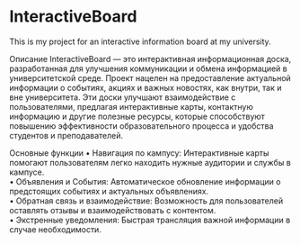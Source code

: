 # InteractiveBoard
This is my project for an interactive information board at my university.

Описание
InteractiveBoard — это интерактивная информационная доска, разработанная для улучшения коммуникации и обмена информацией в университетской среде. Проект нацелен на предоставление актуальной информации о событиях, акциях и важных новостях, как внутри, так и вне университета. Эти доски улучшают взаимодействие с пользователями, предлагая интерактивные карты, контактную информацию и другие полезные ресурсы, которые способствуют повышению эффективности образовательного процесса и удобства студентов и преподавателей.

Основные функции
 • Навигация по кампусу: Интерактивные карты помогают пользователям легко находить нужные аудитории и службы в кампусе.  
 • Объявления и События: Автоматическое обновление информации о предстоящих событиях и актуальных объявлениях.  
 • Обратная связь и взаимодействие: Возможность для пользователей оставлять отзывы и взаимодействовать с контентом.  
 • Экстренные уведомления: Быстрая трансляция важной информации в случае необходимости.
